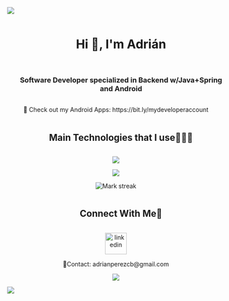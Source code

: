 <!--horizontal divider(gradiant)-->
<img src="https://user-images.githubusercontent.com/73097560/115834477-dbab4500-a447-11eb-908a-139a6edaec5c.gif">


<!--h1 without bottom border-->
<div id="user-content-toc">
  <ul align="center">
    <summary><h1 style="display: inline-block">Hi 👋, I'm Adrián</h1></summary>
  </ul>
</div>

<!--h2 without bottom border-->
<div id="user-content-toc">
  <ul align="center">
    <summary><h3 style="display: inline-block">Software Developer specialized in Backend w/Java+Spring and Android</h3></summary>
  </ul>
</div>



<p align="center">
🔗 Check out my Android Apps: https://bit.ly/mydeveloperaccount

</p>


<!--h1 without bottom border-->
<div id="user-content-toc">
  <ul align="center">
    <summary><h2 style="display: inline-block">Main Technologies that I use👨🏻‍💻</h2></summary>
  </ul>
</div>
<!--tech stack icons-->
<p align="center">
  <a href="https://skillicons.dev">
    <img src="https://skillicons.dev/icons?i=java,spring,mysql,postman,github&perline=14" />
  </a>
</p>
<p align="center">
  <a href="https://skillicons.dev">
    <img src="https://skillicons.dev/icons?i=kotlin,androidstudio,firebase&perline=14" />
  </a>
</p>
<p align="center">
  <img  title="🔥 Get streak stats for your profile at git.io/streak-stats" alt="Mark streak" src="https://github-readme-streak-stats.herokuapp.com/?user=adrianprzcb&theme=dark&hide_border=false" /> 
</p>
<!--
<p align="center">
  <img  align="center"  src="https://github-readme-stats.anuraghazra1.vercel.app/api/top-langs/?username=adrianprzcb&theme=dark&hide_border=false&no-bg=true&no-frame=true&langs_count=5"/>
</p>
-->
<!-- Connect with me -->
<!--h2 without bottom border-->
<div id="user-content-toc">
  <ul align="center">
    <summary><h2 style="display: inline-block">Connect With Me🤝</h2></summary>
  </ul>
</div>

<!--icons and links-->
<p align="center">
<a href="https://www.linkedin.com/in/adrianprzcobo/" target="blank"><img align="center" src="https://user-images.githubusercontent.com/88904952/234979284-68c11d7f-1acc-4f0c-ac78-044e1037d7b0.png" alt="linkedin" height="50" width="50" /></a>  
</p>
<p align="center"> 
📩Contact: adrianperezcb@gmail.com
</p>



<!--profile visit count-->
<div align="center">
  
[![](https://visitcount.itsvg.in/api?id=adrianprzcb&icon=3&color=6)](https://visitcount.itsvg.in)
  
</div>


<!--horizontal divider(gradiant)-->
<img src="https://user-images.githubusercontent.com/73097560/115834477-dbab4500-a447-11eb-908a-139a6edaec5c.gif">
